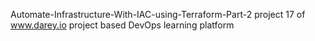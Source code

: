 
 Automate-Infrastructure-With-IAC-using-Terraform-Part-2
project 17 of www.darey.io project based DevOps learning platform

